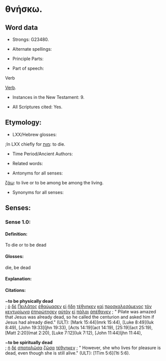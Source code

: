 # θνήσκω.

<!-- Status: S2=NeedsFinalCheck -->
<!-- Lexica used for edits: BDAG, FFM, LN, A-S  -->

## Word data

* Strongs: G23480.


* Alternate spellings:

* Principle Parts: 

* Part of speech: 

Verb

[Verb](http://ugg.readthedocs.io/en/latest/verb.html). 

* Instances in the New Testament: 9.

* All Scriptures cited: Yes.

## Etymology: 

* LXX/Hebrew glosses: 

;In LXX chiefly for [מות](//en-uhal/H4191): to die.

* Time Period/Ancient Authors: 

* Related words: 

* Antonyms for all senses:

[ζάω](../G21980/01.md): to live or to be among be among the living.

* Synonyms for all senses: 

## Senses:

### Sense 1.0: 

#### Definition: 

To die or to be dead

#### Glosses: 

die, be dead

#### Explanation: 

#### Citations: 

~**to be physically dead**   
; [ὁ](../G35880/01.md) [δὲ](../G11610/01.md) [Πειλᾶτος](../G40910/01.md) [ἐθαύμασεν](../G22960/01.md) [εἰ](../G14870/01.md) [ἤδη](../G22350/01.md) [τέθνηκεν](../G23480/01.md) [καὶ](../G25320/01.md) [προσκαλεσάμενος](../G43410/01.md) [τὸν](../G35880/01.md) [κεντυρίωνα](../G27600/01.md) [ἐπηρώτησεν](../G19050/01.md) [αὐτὸν](../G08460/01.md) [εἰ](../G14870/01.md) [πάλαι](../G38190/01.md) [ἀπέθανεν](../G05990/01.md)
; " Pilate was amazed that Jesus was already dead, so he called the centurion and asked him if Jesus had already died." (ULT): 
[Mark 15:44](mrk 15:44), [Luke 8:49](luk 8:49), [John 19:33](jhn 19:33), [Acts 14:19](act 14:19), [25:19](act 25:19), [Matt 2:20](mat 2:20), [Luke 7:12](luk 7:12), [John 11:44](jhn 11:44), 

~**to be spiritually dead**   
; [ἡ](../G35880/01.md) [δὲ](../G11610/01.md) [σπαταλῶσα](../G46840/01.md) [ζῶσα](../G21980/01.md) [τέθνηκεν](../G23480/01.md)
; " However, she who lives for pleasure is dead, even though she is still alive." (ULT): 
[1Tim 5:6](1ti 5:6).

